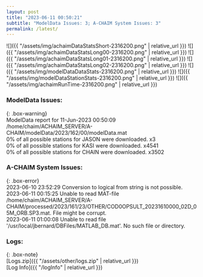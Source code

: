 ```yaml
---
layout: post
title: "2023-06-11 00:50:21"
subtitle: "ModelData Issues: 3; A-CHAIM System Issues: 3"
permalink: /latest/
---
```


![]({{ "/assets/img/achaimDataStatsShort-2316200.png" | relative_url }})
![]({{ "/assets/img/achaimDataStatsLong00-2316200.png" | relative_url }})
![]({{ "/assets/img/achaimDataStatsLong01-2316200.png" | relative_url }})
![]({{ "/assets/img/achaimDataStatsLong02-2316200.png" | relative_url }})
![]({{ "/assets/img/modelDataDataStats-2316200.png" | relative_url }})
![]({{ "/assets/img/modelDataStationStats-2316200.png" | relative_url }})
![]({{ "/assets/img/achaimRunTime-2316200.png" | relative_url }})


### ModelData Issues:  
  
{: .box-warning}  
 ModelData report for 11-Jun-2023 00:50:09   
 /home/chaim/ACHAIM_SERVER/A-CHAIM/modelData/2023/162/00/modelData.mat   
 0% of all possible stations for JASON were downloaded. x3   
 0% of all possible stations for KASI were downloaded. x4541   
 0% of all possible stations for CHAIN were downloaded. x3502   
  
### A-CHAIM System Issues:  
  
{: .box-error}  
2023-06-10 23:52:29 Conversion to logical from string is not possible.  
2023-06-11 00:15:25 Unable to read MAT-file /home/chaim/ACHAIM_SERVER/A-CHAIM/processed/2023/161/23/OTHER/COD0OPSULT_20231610000_02D_05M_ORB.SP3.mat. File might be corrupt.  
2023-06-11 01:00:08 Unable to read file '/usr/local/jbernard/DBFiles/MATLAB_DB.mat'. No such file or directory.  

### Logs:  
  
{: .box-note}  
[Logs.zip]({{ "/assets/other/logs.zip" | relative_url }})  
[Log Info]({{ "/logInfo" | relative_url }})  
